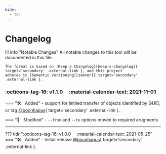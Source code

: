 ```yaml
---
hide:
  - toc
---
```


# Changelog

!!! info "Notable Changes"
    All notable changes to this tool will be documented in this file.

    The format is based on [Keep a Changelog][keep-a-changelog]{ target='secondary' .external-link }, and this project
    adheres to [Semantic Versioning][semver]{ target='secondary' .external-link }.

### :octicons-tag-16: v1.1.0 &nbsp; &nbsp; :material-calendar-text: 2021-11-01
=== ":hammer_and_wrench: &nbsp; Added"
    - support for limited transfer of objects identified by GUID, or tag [@boonhapus][contrib-boonhapus]{ target='secondary' .external-link }.

=== ":wrench: &nbsp; Modified"
    - `--from` and `--to` options moved to required arugments

---

??? tldr ":octicons-tag-16: v1.0.0 &nbsp; &nbsp; :material-calendar-text: 2021-05-25"
    === ":hammer_and_wrench: &nbsp; Added"
        - Initial release [@boonhapus][contrib-boonhapus]{ target='secondary' .external-link }.

[keep-a-changelog]: https://keepachangelog.com/en/1.0.0/
[semver]: https://semver.org/spec/v2.0.0.html
[contrib-boonhapus]: https://github.com/boonhapus
